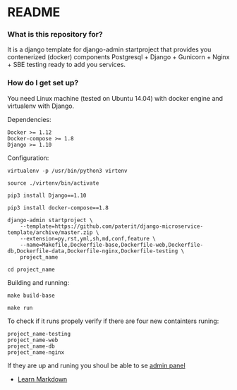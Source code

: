 # README #

### What is this repository for? ###

It is a django template for django-admin startproject that provides you contenerized (docker) components Postgresql + Django + Gunicorn + Nginx + SBE testing ready to add you services.

### How do I get set up? ###

You need Linux machine (tested on Ubuntu 14.04) with docker engine and virtualenv with Django.

Dependencies:

	Docker >= 1.12
	Docker-compose >= 1.8
	Django >= 1.10

Configuration:

	virtualenv -p /usr/bin/python3 virtenv

	source ./virtenv/bin/activate

	pip3 install Django==1.10

	pip3 install docker-compose==1.8

	django-admin startproject \
		--template=https://github.com/paterit/django-microservice-template/archive/master.zip \
		--extension=py,rst,yml,sh,md,conf,feature \
		--name=Makefile,Dockerfile-base,Dockerfile-web,Dockerfile-db,Dockerfile-data,Dockerfile-nginx,Dockerfile-testing \
		project_name

	cd project_name

Building and running:

	make build-base

	make run

To check if it runs propely verify if there are four new containters runing:

	project_name-testing
	project_name-web
	project_name-db
	project_name-nginx

If they are up and runing you shoul be able to se [admin panel](http://127.0.0.1/admin)

* [Learn Markdown](https://bitbucket.org/tutorials/markdowndemo)
